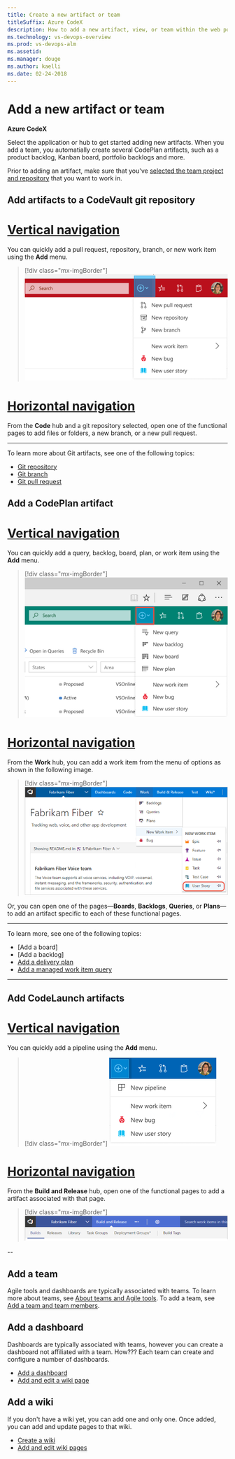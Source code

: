```yaml
---
title: Create a new artifact or team
titleSuffix: Azure CodeX 
description: How to add a new artifact, view, or team within the web portal for Azure CodeX, CodeVault, CodePlan, or CodeLaunch  
ms.technology: vs-devops-overview 
ms.prod: vs-devops-alm
ms.assetid:  
ms.manager: douge
ms.author: kaelli
ms.date: 02-24-2018
---
```


# Add a new artifact or team

**Azure CodeX**  

Select the application or hub to get started adding new artifacts. When you add a team, you automatially create several CodePlan artifacts, such as a product backlog, Kanban board, portfolio backlogs and more. 

Prior to adding an artifact, make sure that you've [selected the team project and repository](go-to-team-project-repo.md) that you want to work in.  

## Add artifacts to a CodeVault git repository 


# [Vertical navigation](#tab/vertical) 

You can quickly add a pull request, repository, branch, or new work item using the **Add** menu. 

> [!div class="mx-imgBorder"]
![CodePlan, add artifact](_img/create-artifact/codevault-add.png)

# [Horizontal navigation](#tab/horizontal)

From the **Code** hub and a git repository selected, open one of the functional pages to add files or folders, a new branch, or a new pull request.  

---

To learn more about Git artifacts, see one of the following topics:
- [Git repository](../git/tutorial/creatingrepo.md)
- [Git branch](../git/create-branch.md)
- [Git pull request](../git/tutorial/pullrequest.md) 

<!---
## Create TFVC artifacts

TBD 
-->

## Add a CodePlan artifact


# [Vertical navigation](#tab/vertical) 

You can quickly add a query, backlog, board, plan, or work item using the **Add** menu. 

> [!div class="mx-imgBorder"]
![CodePlan, add artifact](_img/create-artifact/codeplan-add.png)

# [Horizontal navigation](#tab/horizontal)

From the **Work** hub, you can add a work item from the menu of options as shown in the following image.
 
> [!div class="mx-imgBorder"]
![Work hub, add a work item](../work/backlogs/_img/add-work-items-choose-user-story.png)

 Or, you can open one of the pages&mdash;**Boards**, **Backlogs**, **Queries**, or **Plans**&mdash;to add an artifact specific to each of these functional pages.
 
---

To learn more, see one of the following topics: 

- [Add a board]
- [Add a backlog]
- [Add a delivery plan](../work/scale/review-team-plans.md)
- [Add a managed work item query](../work/track/using-queries.md) 

---


## Add CodeLaunch artifacts

# [Vertical navigation](#tab/vertical) 

You can quickly add a pipeline using the **Add** menu. 

> [!div class="mx-imgBorder"]
![CodeLaunch, add pipeline](_img/create-artifact/codelaunch-add-pipeline.png)

# [Horizontal navigation](#tab/horizontal)

From the **Build and Release** hub, open one of the functional pages to add a artifact associated with that page.
 
> [!div class="mx-imgBorder"]
![Build and Release hub, add an artifact](_img/create-artifact/build-release-hub.png)

--



## Add a team 

Agile tools and dashboards are typically associated with teams. To learn more about teams, see [About teams and Agile tools](../teams/about-teams-and-settings.md). To add a team, see [Add a team and team members](../work/scale/multiple-teams.md). 


## Add a dashboard 

Dashboards are typically associated with teams, however you can create a dashboard not affiliated with a team. How??? Each team can create and configure a number of dashboards. 

- [Add a dashboard](../report/dashboards/dashboards.md)
- [Add and edit a wiki page](../collaborate/add-edit-wiki.md)


## Add a wiki 

If you don't have a wiki yet, you can add one and only one. Once added, you can add and update pages to that wiki. 

- [Create a wiki](../collaborate/wiki-create-repo.md)
- [Add and edit wiki pages](../collaborate/add-edit-wiki.md)


